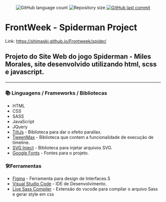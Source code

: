 
<!-- ************************************* Baadges ********************************************* -->
<p align="center">
  <img alt="GitHub language count" src="https://img.shields.io/github/languages/count/shimaski/Frontweek?color=%2304D361">

 <img alt="Repository size" src="https://img.shields.io/github/repo-size/shimaski/Frontweek">

  <a href="https://github.com/tgmarinho/nlw1/commits/master">
    <img alt="GitHub last commit" src="https://img.shields.io/github/last-commit/shimaski/Frontweek">
  </a>
</p>

<!-- ************************************* Título ********************************************* -->

<h1>FrontWeek - Spiderman Project</h1>

Link: https://shimaski.github.io/Frontweek/spider/
<!-- ************************************* Sobre o projeto ********************************************* -->

<h2 Sobre o Projeto</h2>

<p> Projeto do Site Web do jogo Spiderman - Miles Morales, site desenvolvido utilizando html, scss e javascript. </p>

---

<h3>📚 Linguagens / Frameworks / Bibliotecas</h3>

* HTML
* CSS 
* SASS
* JavaScript
* JQuery
* [TiltJs](https://gijsroge.github.io/tilt.js/) - Biblioteca para dar o efeito parallax.  
* [TweenMax](https://greensock.com/docs/v2/TweenMax) - Biblioteca que contem a funcionalidade de execução de timeline.
* [SVG Inject](https://github.com/iconfu/svg-inject) - Biblioteca para injetar arquivos SVG. 
* [Google Fonts](https://fonts.google.com/) - Fontes para o projeto.


<h3>🛠Ferramentas</h3>

* [Figma](https://www.figma.com/) - Ferramenta para design de Interfaces.S 
* [Visual Studio Code](https://code.visualstudio.com/) - IDE de Desenvolvimento. 
* [Live Sass Compiler](https://marketplace.visualstudio.com/items?itemName=ritwickdey.live-sass) -  Extensão do vscode para compilar o arquivo Sass e gerar style em css

